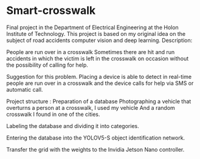 # Smart-crosswalk

Final project in the Department of Electrical Engineering at the Holon Institute of Technology. This project is based on my original idea on the subject of road accidents computer vision and deep learning.
  Description:
  
  People are run over in a crosswalk Sometimes there are hit and run accidents in which the victim is left in the 
  crosswalk on occasion without the possibility of calling for help.

  Suggestion for this problem.
  Placing a device is able to detect in real-time people are run over in a crosswalk and the device calls
  for help via SMS or automatic call.


 Project structure : 
Preparation of a database Photographing a vehicle that overturns a person at a crosswalk, I used my vehicle And a random crosswalk I found in one of the cities.

Labeling the database and dividing it into categories.

Entering the database into the YOLOV5-S object identification network.

Transfer the grid with the weights to the Invidia Jetson Nano controller.
